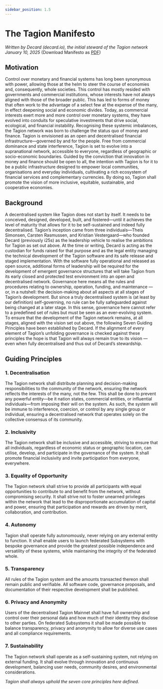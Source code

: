 ```yaml
---
sidebar_position: 1.5
---
```


# The Tagion Manifesto


_Written by Decard (decard.io), the initial steward of the Tagion network
January 10, 2025_ (Download Manifesto as [PDF](https://www.tagion.org/resources/tagion-manifesto.pdf))



## Motivation
Control over monetary and financial systems has long been synonymous
with power, allowing those at the helm to steer the course of economies
and, consequently, whole societies. This control has mostly resided with
governments and commercial institutions, whose interests have not always
aligned with those of the broader public. This has led to forms of money
that often work to the advantage of a select few at the expense of the many,
in effect deepening social and economic divides. Today, as commercial
interests exert more and more control over monetary systems, they have
evolved into conduits for speculative investments that drive social,
ecological, and financial instability.
Recognising these systemic imbalances, the Tagion network was born to
challenge the status quo of money and finance. Tagion is envisioned as an
open and decentralised financial infrastructure—governed by and for the
people. Free from commercial dominance and state interference, Tagion is
set to evolve into a supranational network, accessible to everyone,
regardless of geographic or socio-economic boundaries.
Guided by the conviction that innovation in money and finance should be
open to all, the intention with Tagion is for it to be a public infrastructure
designed to empower local communities, organisations and everyday
individuals, cultivating a rich ecosystem of financial services and
complementary currencies. By doing so, Tagion shall promote the vision of
more inclusive, equitable, sustainable, and cooperative economies.


## Background
A decentralised system like Tagion does not start by itself. It needs to be
conceived, designed, developed, built, and fostered—until it achieves the
level of maturity that allows for it to be self-sustained and indeed fully
decentralised. Tagion’s inception came from three individuals—Theis
Simonsen, Carsten Rasmussen, and Kristian Vestergaard—who founded
Decard (previously i25s) as the leadership vehicle to realise the ambitions
for Tagion as set out above.
At the time or writing, Decard is acting as the custodian for funds raised
for that purpose and as the legal entity managing the technical development
of the Tagion software and its safe release and staged implementation.
With the software fully operational and released as open source, additional
forms of leadership will be required for the development of emergent
governance structures that will take Tagion from its early closed and
protected test environment into an open and decentralised network.
Governance here means all the rules and procedures relating to ownership,
operation, funding, and maintenance — or, in a nutshell: the
decision-making about all aspects at all stages of Tagion’s development.
But since a truly decentralised system is (at least by our definition)
self-governing, no rule can be fully safeguarded against being changed at a
later stage. In this sense, governance here cannot refer to a predefined set
of rules but must be seen as an ever-evolving system.
To ensure that the development of the Tagion network remains, at all
stages, aligned with the vision set out above, the following Seven Guiding
Principles have been established by Decard. If the alignment of every
element of Tagion’s unfolding governance is checked against these principles
the hope is that Tagion will always remain true to its vision — even when
fully decentralised and thus out of Decard’s stewardship.


## Guiding Principles

### 1. Decentralisation
The Tagion network shall distribute planning and
decision-making responsibilities to the community of the
network, ensuring the network reflects the interests of the many,
not the few. This shall be done to prevent any powerful
entity—be it nation states, commercial entities, or influential
individuals—from imposing their will on the system. As such,
the system will be immune to interference, coercion, or control by
any single group or individual, ensuring a decentralised network
that operates solely on the collective consensus of its community.

### 2. Inclusivity
The Tagion network shall be inclusive and accessible, striving to
ensure that all individuals, regardless of economic status or
geographic location, can utilise, develop, and participate in the
governance of the system. It shall promote financial inclusivity
and invite participation from everyone, everywhere.

### 3. Equality of Opportunity
The Tagion network shall strive to provide all participants with
equal opportunities to contribute to and benefit from the
network, without compromising security. It shall strive not to
foster unearned privileges within the network that lead to the
disproportionate accumulation of capital and power, ensuring
that participation and rewards are driven by merit,
collaboration, and contribution.

### 4. Autonomy
Tagion shall operate fully autonomously, never relying on any
external entity to function. It shall enable users to launch
federated Subsystems with bespoke governance and provide the
greatest possible independence and versatility of these systems,
while maintaining the integrity of the federated whole.

### 5. Transparency
All rules of the Tagion system and the amounts transacted
thereon shall remain public and verifiable. All software code,
governance proposals, and documentation of their respective
development shall be published.

### 6. Privacy and Anonymity
Users of the decentralised Tagion Mainnet shall have full
ownership and control over their personal data and how much of
their identity they disclose to other parties. On federated
Subsystems it shall be made possible to balance transparency,
privacy and anonymity to allow for diverse use cases and all
compliance requirements.

### 7. Sustainability
The Tagion network shall operate as a self-sustaining system, not
relying on external funding. It shall evolve through innovation
and continuous development, balancing user needs, community
desires, and environmental considerations.




_Tagion shall always uphold the seven core principles here defined._

